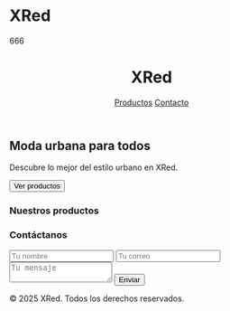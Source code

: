 # XRed
666
<!DOCTYPE html>
<html lang="es">
<head>
  <meta charset="UTF-8" />
  <meta name="viewport" content="width=device-width, initial-scale=1.0"/>
  <title>XRed - Moda Urbana</title>
  <link rel="stylesheet" href="styles.css" />
</head>
<body>
  <header>
    <h1>XRed</h1>
    <nav>
      <a href="#productos">Productos</a>
      <a href="#contacto">Contacto</a>
    </nav>
  </header>

  <section class="hero">
    <h2>Moda urbana para todos</h2>
    <p>Descubre lo mejor del estilo urbano en XRed.</p>
    <button onclick="scrollToProducts()">Ver productos</button>
  </section>

  <section id="productos">
    <h3>Nuestros productos</h3>
    <div class="productos-container" id="product-list">
      <!-- Aquí se cargarán los productos dinámicamente -->
    </div>
  </section>

  <section id="contacto">
    <h3>Contáctanos</h3>
    <form id="contact-form">
      <input type="text" placeholder="Tu nombre" required />
      <input type="email" placeholder="Tu correo" required />
      <textarea placeholder="Tu mensaje" required></textarea>
      <button type="submit">Enviar</button>
    </form>
  </section>

  <footer>
    <p>&copy; 2025 XRed. Todos los derechos reservados.</p>
  </footer>

  <script src="script.js"></script>
</body>
</html>
